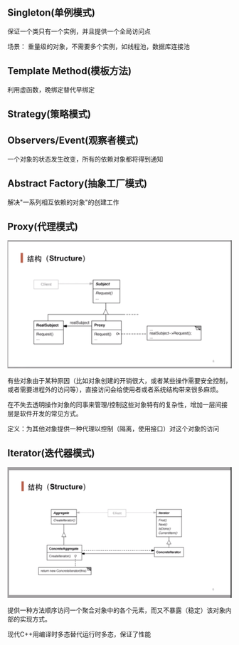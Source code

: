 
## Singleton(单例模式)
保证一个类只有一个实例，并且提供一个全局访问点

场景： 重量级的对象，不需要多个实例，如线程池，数据库连接池


## Template Method(模板方法)

利用虚函数，晚绑定替代早绑定

## Strategy(策略模式)

## Observers/Event(观察者模式)

一个对象的状态发生改变，所有的依赖对象都将得到通知

## Abstract Factory(抽象工厂模式)

解决"一系列相互依赖的对象"的创建工作

## Proxy(代理模式)

![](../res/C++/Design_Strategy/Proxy.PNG)

有些对象由于某种原因（比如对象创建的开销很大，或者某些操作需要安全控制，或者需要进程外的访问等），直接访问会给使用者或者系统结构带来很多麻烦。

在不失去透明操作对象的同事来管理/控制这些对象特有的复杂性，增加一层间接层是软件开发的常见方式。

定义：为其他对象提供一种代理以控制（隔离，使用接口）对这个对象的访问

## Iterator(迭代器模式)

![](../res/C++/Design_Strategy/Iterator.PNG)

提供一种方法顺序访问一个聚合对象中的各个元素，而又不暴露（稳定）该对象内部的实现方式。

现代C++用编译时多态替代运行时多态，保证了性能


